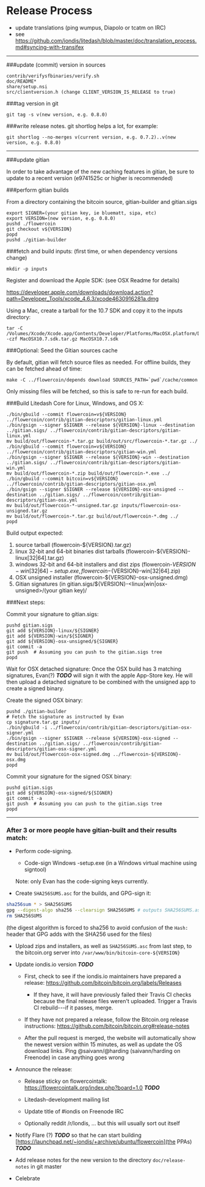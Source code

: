 Release Process
====================

* update translations (ping wumpus, Diapolo or tcatm on IRC)
* see https://github.com/iondis/litedash/blob/master/doc/translation_process.md#syncing-with-transifex

* * *

###update (commit) version in sources

	contrib/verifysfbinaries/verify.sh
	doc/README*
	share/setup.nsi
	src/clientversion.h (change CLIENT_VERSION_IS_RELEASE to true)

###tag version in git

	git tag -s v(new version, e.g. 0.8.0)

###write release notes. git shortlog helps a lot, for example:

	git shortlog --no-merges v(current version, e.g. 0.7.2)..v(new version, e.g. 0.8.0)

* * *

###update gitian

 In order to take advantage of the new caching features in gitian, be sure to update to a recent version (e9741525c or higher is recommended)

###perform gitian builds

 From a directory containing the bitcoin source, gitian-builder and gitian.sigs

	export SIGNER=(your gitian key, ie bluematt, sipa, etc)
	export VERSION=(new version, e.g. 0.8.0)
	pushd ./flowercoin
	git checkout v${VERSION}
	popd
	pushd ./gitian-builder

###fetch and build inputs: (first time, or when dependency versions change)
 
	mkdir -p inputs

 Register and download the Apple SDK: (see OSX Readme for details)
 
 https://developer.apple.com/downloads/download.action?path=Developer_Tools/xcode_4.6.3/xcode4630916281a.dmg
 
 Using a Mac, create a tarball for the 10.7 SDK and copy it to the inputs directory:
 
	tar -C /Volumes/Xcode/Xcode.app/Contents/Developer/Platforms/MacOSX.platform/Developer/SDKs/ -czf MacOSX10.7.sdk.tar.gz MacOSX10.7.sdk

###Optional: Seed the Gitian sources cache

  By default, gitian will fetch source files as needed. For offline builds, they can be fetched ahead of time:

	make -C ../flowercoin/depends download SOURCES_PATH=`pwd`/cache/common

  Only missing files will be fetched, so this is safe to re-run for each build.

###Build Litedash Core for Linux, Windows, and OS X:

	./bin/gbuild --commit flowercoin=v${VERSION} ../flowercoin/contrib/gitian-descriptors/gitian-linux.yml
	./bin/gsign --signer $SIGNER --release ${VERSION}-linux --destination ../gitian.sigs/ ../flowercoin/contrib/gitian-descriptors/gitian-linux.yml
	mv build/out/flowercoin-*.tar.gz build/out/src/flowercoin-*.tar.gz ../
	./bin/gbuild --commit flowercoin=v${VERSION} ../flowercoin/contrib/gitian-descriptors/gitian-win.yml
	./bin/gsign --signer $SIGNER --release ${VERSION}-win --destination ../gitian.sigs/ ../flowercoin/contrib/gitian-descriptors/gitian-win.yml
	mv build/out/flowercoin-*.zip build/out/flowercoin-*.exe ../
	./bin/gbuild --commit bitcoin=v${VERSION} ../flowercoin/contrib/gitian-descriptors/gitian-osx.yml
	./bin/gsign --signer $SIGNER --release ${VERSION}-osx-unsigned --destination ../gitian.sigs/ ../flowercoin/contrib/gitian-descriptors/gitian-osx.yml
	mv build/out/flowercoin-*-unsigned.tar.gz inputs/flowercoin-osx-unsigned.tar.gz
	mv build/out/flowercoin-*.tar.gz build/out/flowercoin-*.dmg ../
	popd
  Build output expected:

  1. source tarball (flowercoin-${VERSION}.tar.gz)
  2. linux 32-bit and 64-bit binaries dist tarballs (flowercoin-${VERSION}-linux[32|64].tar.gz)
  3. windows 32-bit and 64-bit installers and dist zips (flowercoin-${VERSION}-win[32|64]-setup.exe, flowercoin-${VERSION}-win[32|64].zip)
  4. OSX unsigned installer (flowercoin-${VERSION}-osx-unsigned.dmg)
  5. Gitian signatures (in gitian.sigs/${VERSION}-<linux|win|osx-unsigned>/(your gitian key)/

###Next steps:

Commit your signature to gitian.sigs:

	pushd gitian.sigs
	git add ${VERSION}-linux/${SIGNER}
	git add ${VERSION}-win/${SIGNER}
	git add ${VERSION}-osx-unsigned/${SIGNER}
	git commit -a
	git push  # Assuming you can push to the gitian.sigs tree
	popd

  Wait for OSX detached signature:
	Once the OSX build has 3 matching signatures, Evan(?) ***TODO*** will sign it with the apple App-Store key.
	He will then upload a detached signature to be combined with the unsigned app to create a signed binary.

  Create the signed OSX binary:

	pushd ./gitian-builder
	# Fetch the signature as instructed by Evan
	cp signature.tar.gz inputs/
	./bin/gbuild -i ../flowercoin/contrib/gitian-descriptors/gitian-osx-signer.yml
	./bin/gsign --signer $SIGNER --release ${VERSION}-osx-signed --destination ../gitian.sigs/ ../flowercoin/contrib/gitian-descriptors/gitian-osx-signer.yml
	mv build/out/flowercoin-osx-signed.dmg ../flowercoin-${VERSION}-osx.dmg
	popd

Commit your signature for the signed OSX binary:

	pushd gitian.sigs
	git add ${VERSION}-osx-signed/${SIGNER}
	git commit -a
	git push  # Assuming you can push to the gitian.sigs tree
	popd

-------------------------------------------------------------------------

### After 3 or more people have gitian-built and their results match:

- Perform code-signing.

    - Code-sign Windows -setup.exe (in a Windows virtual machine using signtool)

  Note: only Evan has the code-signing keys currently.

- Create `SHA256SUMS.asc` for the builds, and GPG-sign it:
```bash
sha256sum * > SHA256SUMS
gpg --digest-algo sha256 --clearsign SHA256SUMS # outputs SHA256SUMS.asc
rm SHA256SUMS
```
(the digest algorithm is forced to sha256 to avoid confusion of the `Hash:` header that GPG adds with the SHA256 used for the files)

- Upload zips and installers, as well as `SHA256SUMS.asc` from last step, to the bitcoin.org server
  into `/var/www/bin/bitcoin-core-${VERSION}`

- Update iondis.io version ***TODO***

  - First, check to see if the iondis.io maintainers have prepared a
    release: https://github.com/bitcoin/bitcoin.org/labels/Releases

      - If they have, it will have previously failed their Travis CI
        checks because the final release files weren't uploaded.
        Trigger a Travis CI rebuild---if it passes, merge.

  - If they have not prepared a release, follow the Bitcoin.org release
    instructions: https://github.com/bitcoin/bitcoin.org#release-notes

  - After the pull request is merged, the website will automatically show the newest version within 15 minutes, as well
    as update the OS download links. Ping @saivann/@harding (saivann/harding on Freenode) in case anything goes wrong

- Announce the release:

  - Release sticky on flowercointalk: https://flowercointalk.org/index.php?board=1.0 ***TODO***

  - Litedash-development mailing list

  - Update title of #iondis on Freenode IRC

  - Optionally reddit /r/Iondis, ... but this will usually sort out itself

- Notify Flare (?) ***TODO*** so that he can start building [https://launchpad.net/~iondis/+archive/ubuntu/flowercoin](the PPAs) ***TODO***

- Add release notes for the new version to the directory `doc/release-notes` in git master

- Celebrate
